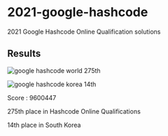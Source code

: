 # 2021-google-hashcode
 2021 Google Hashcode Online Qualification solutions

## Results

![google hashcode world 275th](https://user-images.githubusercontent.com/52124204/109426976-93693b00-7a33-11eb-9391-270291f3109e.png)

![google hashcode korea 14th](https://user-images.githubusercontent.com/52124204/109426980-97955880-7a33-11eb-9345-b427cd07f05c.png)

Score : 9600447

275th place in Hashcode Online Qualifications

14th place in South Korea

